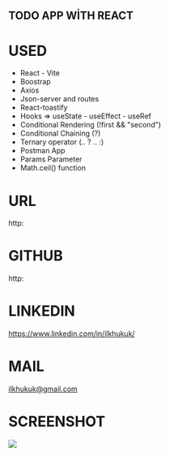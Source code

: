 ## TODO APP WİTH REACT

# USED
* React - Vite
* Boostrap
* Axios
* Json-server and routes
* React-toastify
* Hooks => useState - useEffect - useRef
* Conditional Rendering (!first && "second")
* Conditional Chaining (?)
* Ternary operator (.. ? .. :)
* Postman App
* Params Parameter
* Math.ceil() function

# URL
http:

# GITHUB
http:

# LINKEDIN
https://www.linkedin.com/in/ilkhukuk/

# MAIL
ilkhukuk@gmail.com

# SCREENSHOT
![](screen.gif)

